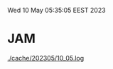 Wed 10 May 05:35:05 EEST 2023
# JAM
<a href='./cache/202305/10_05.log'>./cache/202305/10_05.log</a>
